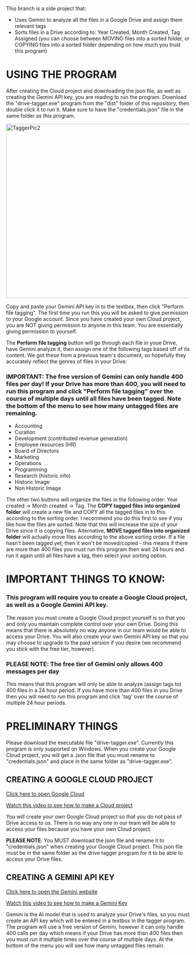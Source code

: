 This branch is a side project that:
* Uses Gemini to analyze all the files in a Google Drive and assign them relevant tags
* Sorts files in a Drive according to: Year Created, Month Created, Tag Assigned (you can choose between MOVING files into a sorted folder, or COPYING files into a sorted folder depending on how much you trust this program)

# USING THE PROGRAM

After creating the Cloud project and downloading the json file, as well as creating the Gemini API key, you are reading to run the program. Download the "drive-tagger.exe" program from the "dist" folder of this repository, then double click it to run it. Make sure to have the "credentials.json" file in the same folder as this program.

<img width="749" height="476" alt="TaggerPic2" src="https://github.com/user-attachments/assets/5356652a-3ed2-4f12-af7f-6804baba2f59" />

Copy and paste your Gemini API key in to the textbox, then click "Perform file tagging". The first time you run this you will be asked to give permission to your Google account. Since you have created your own Cloud project, you are NOT giving permission to anyone in this team. You are essentially giving permission to yourself. 

The **Perform file tagging** button will go through each file in youe Drive, have Gemini analyze it, then assign one of the following tags based off of its content. We got these from a previous team's document, so hopefully they accurately reflect the genres of files in your Drive:
### IMPORTANT: The free version of Gemini can only handle 400 files per day! If your Drive has more than 400, you will need to run this program and click "Perform file tagging" over the course of multiple days until all files have been tagged. Note the bottom of the menu to see how many untagged files are remaining.

* Accounting
* Curation
* Development (contributed revenue generation)
* Employee resources (HR)
* Board of Directors
* Marketing
* Operations
* Programming
* Research (historic info)
* Historic Image
* Non Historic Image

The other two buttons will organize the files in the following order: Year created -> Month created -> Tag.
The **COPY tagged files into organized folder** will create a new file and COPY all the tagged files in to this according to the sorting order. I recommend you do this first to see if you like how the files are sorted. Note that this will increase the size of your Drive since it is copying files.
Alternative, **MOVE tagged files into organized folder** will actually move files according to the above sorting order. If a file hasn't been tagged yet, then it won't be moved/copied - this means if there are more than 400 files you must run this program then wait 24 hours and run it again until all files have a tag, then select your sorting option.

# IMPORTANT THINGS TO KNOW:
### This program will require you to create a Google Cloud project, as well as a Google Gemini API key. 
The reason you must create a Google Cloud project yourself is so that you and only you maintain complete control over your own Drive. Doing this means that there is absolutely no way anyone in our team would be able to access your Drive. 
You will also create your own Gemini API key so that you may choose to upgrade to the paid version if you desire (we recommend you stick with the free tier, however).

### PLEASE NOTE: The free tier of Gemini only allows 400 messages per day
This means that this program will only be able to analyze (assign tags to) 400 files in a 24 hour period. If you have more than 400 files in you Drive then you will need to run this program and click 'tag' over the course of multiple 24 hour periods.

# PRELIMINARY THINGS
Please download the executable file "drive-tagger.exe". Currently this program is only supported on Windows. 
When you create your Google Cloud project, you will get a .json file that you must rename to "credentials.json" and place in the same folder as "drive-tagger.exe".

## CREATING A GOOGLE CLOUD PROJECT

[Click here to open Google Cloud](https://console.cloud.google.com/)

[Watch this video to see how to make a Cloud project](https://youtu.be/gx7stcEErJc)

You will create your own Google Cloud project so that you do not pass of Drive access to us. There is no way any one in our team will be able to access your files because you have your own Cloud project.

**PLEASE NOTE**: You MUST download the json file and rename it to "credentials.json" when creating your Google Cloud project. This json file must be in the same folder as the drive tagger program for it to be able to access your Drive files.


## CREATING A GEMINI API KEY

[Click here to open the Gemini website](https://aistudio.google.com/)

[Watch this video to see how to make a Gemini Key](https://www.youtube.com/watch?v=oAe-IqvlUVk)

Gemini is the AI model that is used to analyze your Drive's files, so you must create an API key which will be entered in a textbox in the tagger program. The program will use a free version of Gemini, however it can only handle 400 calls per day which means if your Drive has more than 400 files then you must run it multiple times over the course of multiple days. At the bottom of the menu you will see how many untagged files remain. 
